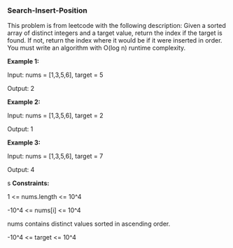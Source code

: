 ### Search-Insert-Position

This problem is from leetcode with the following description: 
Given a sorted array of distinct integers and a target value, return the index if the target is found. 
If not, return the index where it would be if it were inserted in order.  
You must write an algorithm with O(log n) runtime complexity.



**Example 1:**

Input: nums = [1,3,5,6], target = 5

Output: 2



**Example 2:**

Input: nums = [1,3,5,6], target = 2

Output: 1



**Example 3:**

Input: nums = [1,3,5,6], target = 7

Output: 4
 
 
 s
**Constraints:**

1 <= nums.length <= 10^4

-10^4 <= nums[i] <= 10^4

nums contains distinct values sorted in ascending order.

-10^4 <= target <= 10^4
